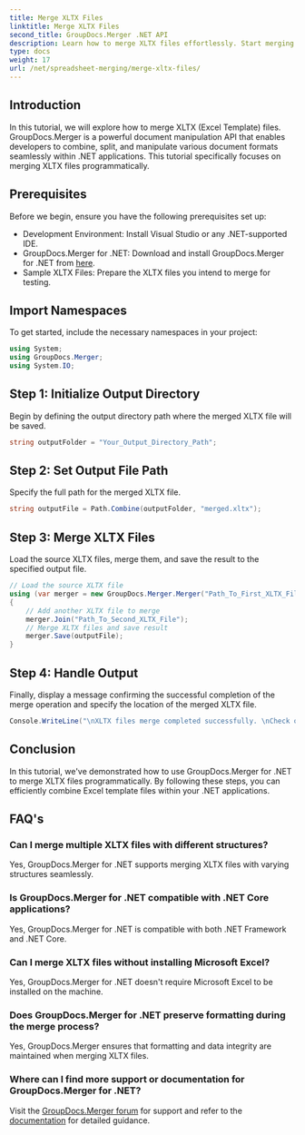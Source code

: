 ```yaml
---
title: Merge XLTX Files
linktitle: Merge XLTX Files
second_title: GroupDocs.Merger .NET API
description: Learn how to merge XLTX files effortlessly. Start merging XLTX files and streamline your document management tasks efficiently.
type: docs
weight: 17
url: /net/spreadsheet-merging/merge-xltx-files/
---
```

## Introduction
In this tutorial, we will explore how to merge XLTX (Excel Template) files. GroupDocs.Merger is a powerful document manipulation API that enables developers to combine, split, and manipulate various document formats seamlessly within .NET applications. This tutorial specifically focuses on merging XLTX files programmatically.
## Prerequisites
Before we begin, ensure you have the following prerequisites set up:
- Development Environment: Install Visual Studio or any .NET-supported IDE.
- GroupDocs.Merger for .NET: Download and install GroupDocs.Merger for .NET from [here](https://releases.groupdocs.com/merger/net/).
- Sample XLTX Files: Prepare the XLTX files you intend to merge for testing.

## Import Namespaces
To get started, include the necessary namespaces in your project:
```csharp
using System; 
using GroupDocs.Merger;
using System.IO;
```
## Step 1: Initialize Output Directory
Begin by defining the output directory path where the merged XLTX file will be saved.
```csharp
string outputFolder = "Your_Output_Directory_Path";
```
## Step 2: Set Output File Path
Specify the full path for the merged XLTX file.
```csharp
string outputFile = Path.Combine(outputFolder, "merged.xltx");
```
## Step 3: Merge XLTX Files
Load the source XLTX files, merge them, and save the result to the specified output file.
```csharp
// Load the source XLTX file
using (var merger = new GroupDocs.Merger.Merger("Path_To_First_XLTX_File"))
{
    // Add another XLTX file to merge
    merger.Join("Path_To_Second_XLTX_File");
    // Merge XLTX files and save result
    merger.Save(outputFile);
}
```
## Step 4: Handle Output
Finally, display a message confirming the successful completion of the merge operation and specify the location of the merged XLTX file.
```csharp
Console.WriteLine("\nXLTX files merge completed successfully. \nCheck output in {0}", outputFolder);
```

## Conclusion
In this tutorial, we've demonstrated how to use GroupDocs.Merger for .NET to merge XLTX files programmatically. By following these steps, you can efficiently combine Excel template files within your .NET applications.

## FAQ's
### Can I merge multiple XLTX files with different structures?
Yes, GroupDocs.Merger for .NET supports merging XLTX files with varying structures seamlessly.
### Is GroupDocs.Merger for .NET compatible with .NET Core applications?
Yes, GroupDocs.Merger for .NET is compatible with both .NET Framework and .NET Core.
### Can I merge XLTX files without installing Microsoft Excel?
Yes, GroupDocs.Merger for .NET doesn't require Microsoft Excel to be installed on the machine.
### Does GroupDocs.Merger for .NET preserve formatting during the merge process?
Yes, GroupDocs.Merger ensures that formatting and data integrity are maintained when merging XLTX files.
### Where can I find more support or documentation for GroupDocs.Merger for .NET?
Visit the [GroupDocs.Merger forum](https://forum.groupdocs.com/c/merger/32) for support and refer to the [documentation](https://reference.groupdocs.com/merger/net/) for detailed guidance.
